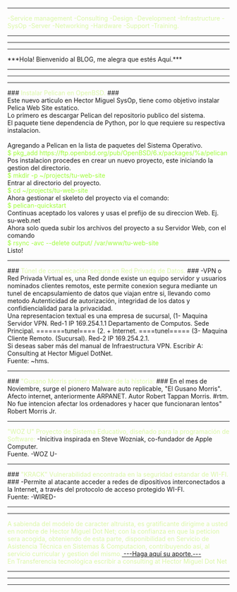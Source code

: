 <font color="#DAF7A6">
<hr>
-Service management -Consulting -Design -Development -Infrastructure -SysOp 
-Server -Networking -Hardware -Support -Training.</font>
<hr/>
<hr/>
<hr/>
***Hola! Bienvenido al BLOG, me alegra que estés Aquí.*** 
<hr/>
<hr/>
<hr/>
### <font color=" #DAF7A6">Instalar Pelican en OpenBSD.</font> ### 
<br/>
Este nuevo articulo en Hector Miguel SysOp, tiene como objetivo instalar Pelica Web Site estatico.
<br/>
Lo primero es descargar Pelican del repositorio publico del sistema.
<br/>
El paquete tiene dependencia de Python, por lo que requiere su respectiva instalacion.
<br/>
<br/>
Agregando a Pelican en la lista de paquetes del Sistema Operativo.
<br/>
<font color="#9EFD38">$ pkg_add https://ftp.openbsd.org/pub/OpenBSD/6.x/packages/%a/pelican</font>
<br/>
Pos instalacion procedes en crear un nuevo proyecto, este iniciando la  gestion del directorio.
<br/>
<font color="#9EFD38">$ mkdir -p ~/projects/tu-web-site</font>
<br/>
Entrar al directorio del proyecto.
<br/>
<font color="#9EFD38">$ cd ~/projects/tu-web-site</font>
<br/>
Ahora gestionar el skeleto del proyecto via el comando:
<br/>
<font color="#9EFD38">$ pelican-quickstart</font>
<br>
Continuas aceptado los valores y usas el prefijo de su direccion Web. Ej. su-web.net
<br>
Ahora solo queda subir los archivos del proyecto a su Servidor Web, con el comando
<br/>
<font color="#9EFD38">$ rsync -avc --delete output/ /var/www/tu-web-site</font>
<br>
Listo!
<br/>
<hr>
### <font color="#DAF7A6">Túnel de comunicación segura en Red Privada de Datos.</font> ### 
-VPN o Red Privada Virtual es, una Red donde existe un equipo servidor y usuarios nominados clientes remotos, este permite conexion segura mediante un tunel de encapsulamiento de datos que viajan entre si, llevando como metodo Autenticidad de autorización, integridad de los datos y confidiencialidad para la privacidad.
<br/> 
Una representacion textual es una empresa de sucursal, (1- Maquina Servidor VPN. Red-1 IP 169.254.1.1 Departamento de Computos. Sede Principal. =======tunel==== (2. + Internet. ====tunel===== (3- Maquina Cliente Remoto. (Sucursal). Red-2 IP 169.254.2.1. 
<br>
Si deseas saber más del manual de Infraestructura VPN. Escribir A: Consulting at Hector Miguel DotNet.
<br>Fuente: ~hms.
<hr>
### <font color="#DAF7A6">"Gusano Morris primer malware de la historia:</font> ### 
En el mes de Noviembre, surge el pionero Malware auto replicable, "El Gusano Morris".
Afecto internet, anteriormente ARPANET. Autor Robert Tappan Morris. #rtm.
No fue intencion afectar los ordenadores y hacer que funcionaran lentos" Robert Morris Jr.
<hr/>
<font color="#DAF7A6">"WOZ U" Proyecto de Sistema Educativo, diseñado para la programación de Software:</font>
  -Inicitiva inspirada en Steve Wozniak, co-fundador de Apple Computer. 
  <br>Fuente. -WOZ U-
<hr/>
### <font color="#DAF7A6">"KRACK" Vulnerabilidad encontrada en la seguridad estandar de WI-FI.</font> ###
-Permite al atacante acceder a redes de dipositivos interconectados a la Internet, a través del protocolo de acceso protegido WI-FI.
<br/>Fuente: -WIRED-
<hr/>
<hr/>
<font color="#DAF7A6">A sabienda del modelo de caracter altruista, es gratificante dirigime a usted en nombre de Hector Miguel Dot Net;
con la confianza en que la peticion sera acogida, obteniendo de esta parte, disponibilidad en Servicio de Asistencia Técnica en Sistemas & Computacion, contribuyendo así, al servicio curricular y gestion del mismo.<a href="https://paypal.me/HectorMiguel36/"> ---Haga aquí su aporte.---</a><br>En Transferencia tecnológica escribir a consulting at Hector Miguel Dot Net</font><hr/>
<hr/><hr/>
